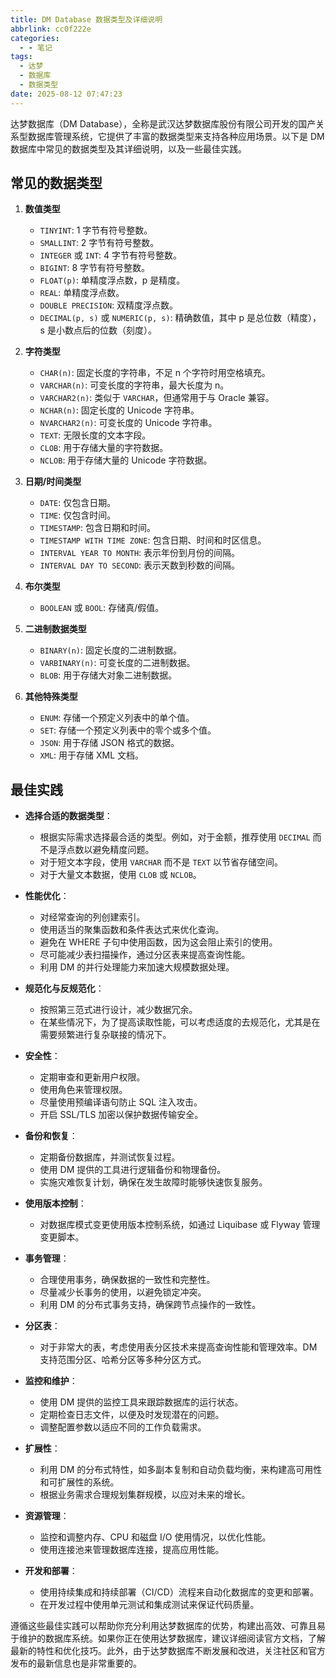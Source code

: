 ```yaml
---
title: DM Database 数据类型及详细说明
abbrlink: cc0f222e
categories:
  - - 笔记
tags:
  - 达梦
  - 数据库
  - 数据类型
date: 2025-08-12 07:47:23
---
```


达梦数据库（DM Database），全称是武汉达梦数据库股份有限公司开发的国产关系型数据库管理系统，它提供了丰富的数据类型来支持各种应用场景。以下是 DM 数据库中常见的数据类型及其详细说明，以及一些最佳实践。

## 常见的数据类型

1. **数值类型**
   - `TINYINT`: 1 字节有符号整数。
   - `SMALLINT`: 2 字节有符号整数。
   - `INTEGER` 或 `INT`: 4 字节有符号整数。
   - `BIGINT`: 8 字节有符号整数。
   - `FLOAT(p)`: 单精度浮点数，p 是精度。
   - `REAL`: 单精度浮点数。
   - `DOUBLE PRECISION`: 双精度浮点数。
   - `DECIMAL(p, s)` 或 `NUMERIC(p, s)`: 精确数值，其中 p 是总位数（精度），s 是小数点后的位数（刻度）。

2. **字符类型**
   - `CHAR(n)`: 固定长度的字符串，不足 n 个字符时用空格填充。
   - `VARCHAR(n)`: 可变长度的字符串，最大长度为 n。
   - `VARCHAR2(n)`: 类似于 `VARCHAR`，但通常用于与 Oracle 兼容。
   - `NCHAR(n)`: 固定长度的 Unicode 字符串。
   - `NVARCHAR2(n)`: 可变长度的 Unicode 字符串。
   - `TEXT`: 无限长度的文本字段。
   - `CLOB`: 用于存储大量的字符数据。
   - `NCLOB`: 用于存储大量的 Unicode 字符数据。

3. **日期/时间类型**
   - `DATE`: 仅包含日期。
   - `TIME`: 仅包含时间。
   - `TIMESTAMP`: 包含日期和时间。
   - `TIMESTAMP WITH TIME ZONE`: 包含日期、时间和时区信息。
   - `INTERVAL YEAR TO MONTH`: 表示年份到月份的间隔。
   - `INTERVAL DAY TO SECOND`: 表示天数到秒数的间隔。

4. **布尔类型**
   - `BOOLEAN` 或 `BOOL`: 存储真/假值。

5. **二进制数据类型**
   - `BINARY(n)`: 固定长度的二进制数据。
   - `VARBINARY(n)`: 可变长度的二进制数据。
   - `BLOB`: 用于存储大对象二进制数据。

6. **其他特殊类型**
   - `ENUM`: 存储一个预定义列表中的单个值。
   - `SET`: 存储一个预定义列表中的零个或多个值。
   - `JSON`: 用于存储 JSON 格式的数据。
   - `XML`: 用于存储 XML 文档。

## 最佳实践

- **选择合适的数据类型**：
  - 根据实际需求选择最合适的类型。例如，对于金额，推荐使用 `DECIMAL` 而不是浮点数以避免精度问题。
  - 对于短文本字段，使用 `VARCHAR` 而不是 `TEXT` 以节省存储空间。
  - 对于大量文本数据，使用 `CLOB` 或 `NCLOB`。

- **性能优化**：
  - 对经常查询的列创建索引。
  - 使用适当的聚集函数和条件表达式来优化查询。
  - 避免在 WHERE 子句中使用函数，因为这会阻止索引的使用。
  - 尽可能减少表扫描操作，通过分区表来提高查询性能。
  - 利用 DM 的并行处理能力来加速大规模数据处理。

- **规范化与反规范化**：
  - 按照第三范式进行设计，减少数据冗余。
  - 在某些情况下，为了提高读取性能，可以考虑适度的去规范化，尤其是在需要频繁进行复杂联接的情况下。

- **安全性**：
  - 定期审查和更新用户权限。
  - 使用角色来管理权限。
  - 尽量使用预编译语句防止 SQL 注入攻击。
  - 开启 SSL/TLS 加密以保护数据传输安全。

- **备份和恢复**：
  - 定期备份数据库，并测试恢复过程。
  - 使用 DM 提供的工具进行逻辑备份和物理备份。
  - 实施灾难恢复计划，确保在发生故障时能够快速恢复服务。

- **使用版本控制**：
  - 对数据库模式变更使用版本控制系统，如通过 Liquibase 或 Flyway 管理变更脚本。

- **事务管理**：
  - 合理使用事务，确保数据的一致性和完整性。
  - 尽量减少长事务的使用，以避免锁定冲突。
  - 利用 DM 的分布式事务支持，确保跨节点操作的一致性。

- **分区表**：
  - 对于非常大的表，考虑使用表分区技术来提高查询性能和管理效率。DM 支持范围分区、哈希分区等多种分区方式。

- **监控和维护**：
  - 使用 DM 提供的监控工具来跟踪数据库的运行状态。
  - 定期检查日志文件，以便及时发现潜在的问题。
  - 调整配置参数以适应不同的工作负载需求。

- **扩展性**：
  - 利用 DM 的分布式特性，如多副本复制和自动负载均衡，来构建高可用性和可扩展性的系统。
  - 根据业务需求合理规划集群规模，以应对未来的增长。

- **资源管理**：
  - 监控和调整内存、CPU 和磁盘 I/O 使用情况，以优化性能。
  - 使用连接池来管理数据库连接，提高应用性能。

- **开发和部署**：
  - 使用持续集成和持续部署（CI/CD）流程来自动化数据库的变更和部署。
  - 在开发过程中使用单元测试和集成测试来保证代码质量。

遵循这些最佳实践可以帮助你充分利用达梦数据库的优势，构建出高效、可靠且易于维护的数据库系统。如果你正在使用达梦数据库，建议详细阅读官方文档，了解最新的特性和优化技巧。此外，由于达梦数据库不断发展和改进，关注社区和官方发布的最新信息也是非常重要的。
